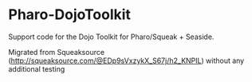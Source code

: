 # Pharo-DojoToolkit
Support code for the Dojo Toolkit for Pharo/Squeak + Seaside.

Migrated from Squeaksource (http://squeaksource.com/@EDp9sVxzykX_S67j/h2_KNPIL) without any additional testing
